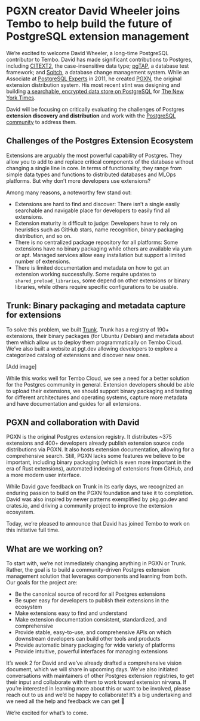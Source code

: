 # PGXN creator David Wheeler joins Tembo to help build the future of PostgreSQL extension management

We’re excited to welcome David Wheeler, a long-time PostgreSQL contributor to Tembo. David has made significant contributions to Postgres, including [CITEXT2](https://www.postgresql.org/docs/current/citext.html), the case-insensitive data type; [pgTAP](https://pgtap.org/), a database test framework; and [Sqitch](https://sqitch.org/), a database change management system. While an Associate at [PostgreSQL Experts](https://pgexperts.com/) in 2011, he created [PGXN](https://pgxn.org/), the original extension distribution system. His most recent stint was designing and building [a searchable, encrypted data store on PostgreSQL](https://justatheory.com/2023/10/cipherdoc/) for [The New York Times](https://nytimes.com/).

David will be focusing on critically evaluating the challenges of Postgres **extension discovery and distribution** and work with the [PostgreSQL community](https://www.postgresql.org/community/) to address them.


## Challenges of the Postgres Extension Ecosystem

Extensions are arguably the most powerful capability of Postgres. They allow you to add to and replace critical components of the database without changing a single line in core. In terms of functionality, they range from simple data types and functions to distributed databases and MLOps platforms. But why don’t more developers use extensions?

Among many reasons, a noteworthy few stand out:


* Extensions are hard to find and discover: There isn’t a single easily searchable and navigable place for developers to easily find all extensions.
* Extension maturity is difficult to judge: Developers have to rely on heuristics such as GitHub stars, name recognition, binary packaging distribution, and so on.
* There is no centralized package repository for all platforms: Some extensions have no binary packaging while others are available via yum or apt. Managed services allow easy installation but support a limited number of extensions.
* There is limited documentation and metadata on how to get an extension working successfully. Some require updates to `shared_preload_libraries`, some depend on other extensions or binary libraries, while others require specific configurations to be usable.


## Trunk: Binary packaging and metadata capture for extensions

To solve this problem, we built [Trunk](https://pgt.dev/). Trunk has a registry of 190+ extensions, their binary packages (for Ubuntu / Debian) and metadata about them which allow us to deploy them programmatically on Tembo Cloud. We’ve also built a website at pgt.dev allowing developers to explore a categorized catalog of extensions and discover new ones.

[Add image]

While this works well for Tembo Cloud, we see a need for a better solution for the Postgres community in general. Extension developers should be able to upload their extensions, we should support binary packaging and testing for different architectures and operating systems, capture more metadata and have documentation and guides for all extensions.


## PGXN and collaboration with David

PGXN is the original Postgres extension registry. It distributes ~375 extensions and 400+ developers already publish extension source code distributions via PGXN. It also hosts extension documentation, allowing for a comprehensive search. Still, PGXN lacks some features we believe to be important, including binary packaging (which is even more important in the era of Rust extensions), automated indexing of extensions from GitHub, and a more modern user interface.

While David gave feedback on Trunk in its early days, we recognized an enduring passion to build on the PGXN foundation and take it to completion. David was also inspired by newer patterns exemplified by pkg.go.dev and crates.io, and driving a community project to improve the extension ecosystem.

Today, we’re pleased to announce that David has joined Tembo to work on this initiative full time.


## What are we working on?

To start with, we’re not immediately changing anything in PGXN or Trunk. Rather, the goal is to build a community-driven Postgres extension management solution that leverages components and learning from both. Our goals for the project are:


* Be the canonical source of record for all Postgres extensions
* Be super easy for developers to publish their extensions in the ecosystem
* Make extensions easy to find and understand
* Make extension documentation consistent, standardized, and comprehensive
* Provide stable, easy-to-use, and comprehensive APIs on which downstream developers can build other tools and products
* Provide automatic binary packaging for wide variety of platforms
* Provide intuitive, powerful interfaces for managing extensions

It’s week 2 for David and we’ve already drafted a comprehensive vision document, which we will share in upcoming days. We’ve also initiated conversations with maintainers of other Postgres extension registries, to get their input and collaborate with them to work toward extension nirvana. If you’re interested in learning more about this or want to be involved, please reach out to us and we’d be happy to collaborate! It’s a big undertaking and we need all the help and feedback we can get 🙂

We’re excited for what’s to come.


